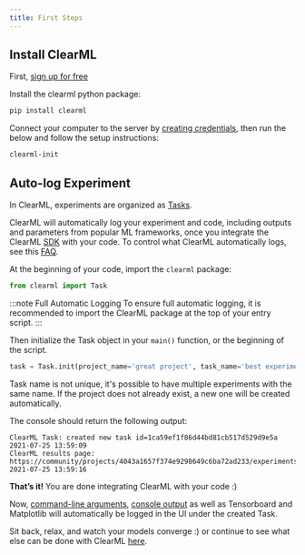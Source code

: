 ```yaml
---
title: First Steps
---
```



## Install ClearML


First, [sign up for free](https://app.community.clear.ml)

Install the clearml python package:
```bash
pip install clearml
```

Connect your computer to the server by [creating credentials](https://app.community.clear.ml/profile), then run the below and follow the setup instructions:
```bash
clearml-init
```


## Auto-log Experiment

In ClearML, experiments are organized as [Tasks](../../fundamentals/task). 

ClearML will automatically log your experiment and code, including outputs and parameters from popular ML frameworks, 
once you integrate the ClearML [SDK](../../clearml_sdk.md) with your code. To control what ClearML automatically logs, see this [FAQ](../../faq.md#controlling_logging). 

At the beginning of your code, import the `clearml` package: 

```python
from clearml import Task
```

:::note Full Automatic Logging
To ensure full automatic logging, it is recommended to import the ClearML package at the top of your entry script.
:::

Then initialize the Task object in your `main()` function, or the beginning of the script.

```python
task = Task.init(project_name='great project', task_name='best experiment')
```

Task name is not unique, it's possible to have multiple experiments with the same name.
If the project does not already exist, a new one will be created automatically.

The console should return the following output:

```
ClearML Task: created new task id=1ca59ef1f86d44bd81cb517d529d9e5a
2021-07-25 13:59:09
ClearML results page: https://community/projects/4043a1657f374e9298649c6ba72ad233/experiments/1ca59ef1f86d44bd81cb517d529d9e5a/output/log
2021-07-25 13:59:16
```

**That’s it!** You are done integrating ClearML with your code :)

Now, [command-line arguments](../../fundamentals/hyperparameters.md#command-line-parsing), [console output](../../fundamentals/logger#types-of-logged-results) as well as Tensorboard and Matplotlib will automatically be logged in the UI under the created Task.
<br/>

Sit back, relax, and watch your models converge :) or continue to see what else can be done with ClearML [here](ds_second_steps.md).
 